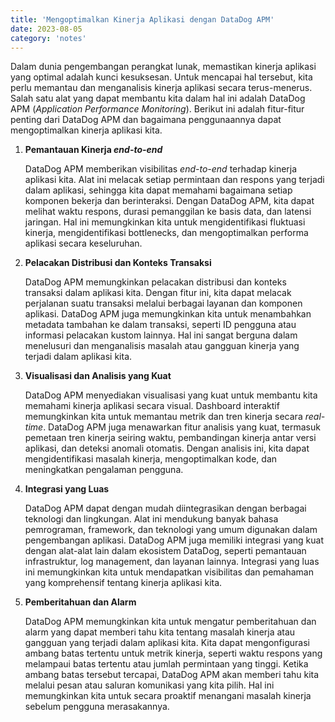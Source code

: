 ```yaml
---
title: 'Mengoptimalkan Kinerja Aplikasi dengan DataDog APM'
date: 2023-08-05
category: 'notes'
---
```


Dalam dunia pengembangan perangkat lunak, memastikan kinerja aplikasi yang optimal adalah kunci kesuksesan. Untuk mencapai hal tersebut, kita perlu memantau dan menganalisis kinerja aplikasi secara terus-menerus. Salah satu alat yang dapat membantu kita dalam hal ini adalah DataDog APM (*Application Performance Monitoring*). Berikut ini adalah fitur-fitur penting dari DataDog APM dan bagaimana penggunaannya dapat mengoptimalkan kinerja aplikasi kita.

1. **Pemantauan Kinerja *end-to-end***

    DataDog APM memberikan visibilitas *end-to-end* terhadap kinerja aplikasi kita. Alat ini melacak setiap permintaan dan respons yang terjadi dalam aplikasi, sehingga kita dapat memahami bagaimana setiap komponen bekerja dan berinteraksi. Dengan DataDog APM, kita dapat melihat waktu respons, durasi pemanggilan ke basis data, dan latensi jaringan. Hal ini memungkinkan kita untuk mengidentifikasi fluktuasi kinerja, mengidentifikasi bottlenecks, dan mengoptimalkan performa aplikasi secara keseluruhan.

2. **Pelacakan Distribusi dan Konteks Transaksi**

    DataDog APM memungkinkan pelacakan distribusi dan konteks transaksi dalam aplikasi kita. Dengan fitur ini, kita dapat melacak perjalanan suatu transaksi melalui berbagai layanan dan komponen aplikasi. DataDog APM juga memungkinkan kita untuk menambahkan metadata tambahan ke dalam transaksi, seperti ID pengguna atau informasi pelacakan kustom lainnya. Hal ini sangat berguna dalam menelusuri dan menganalisis masalah atau gangguan kinerja yang terjadi dalam aplikasi kita.

3. **Visualisasi dan Analisis yang Kuat**

    DataDog APM menyediakan visualisasi yang kuat untuk membantu kita memahami kinerja aplikasi secara visual. Dashboard interaktif memungkinkan kita untuk memantau metrik dan tren kinerja secara *real-time*. DataDog APM juga menawarkan fitur analisis yang kuat, termasuk pemetaan tren kinerja seiring waktu, pembandingan kinerja antar versi aplikasi, dan deteksi anomali otomatis. Dengan analisis ini, kita dapat mengidentifikasi masalah kinerja, mengoptimalkan kode, dan meningkatkan pengalaman pengguna.

4. **Integrasi yang Luas**

    DataDog APM dapat dengan mudah diintegrasikan dengan berbagai teknologi dan lingkungan. Alat ini mendukung banyak bahasa pemrograman, framework, dan teknologi yang umum digunakan dalam pengembangan aplikasi. DataDog APM juga memiliki integrasi yang kuat dengan alat-alat lain dalam ekosistem DataDog, seperti pemantauan infrastruktur, log management, dan layanan lainnya. Integrasi yang luas ini memungkinkan kita untuk mendapatkan visibilitas dan pemahaman yang komprehensif tentang kinerja aplikasi kita.

5. **Pemberitahuan dan Alarm**

    DataDog APM memungkinkan kita untuk mengatur pemberitahuan dan alarm yang dapat memberi tahu kita tentang masalah kinerja atau gangguan yang terjadi dalam aplikasi kita. Kita dapat mengonfigurasi ambang batas tertentu untuk metrik kinerja, seperti waktu respons yang melampaui batas tertentu atau jumlah permintaan yang tinggi. Ketika ambang batas tersebut tercapai, DataDog APM akan memberi tahu kita melalui pesan atau saluran komunikasi yang kita pilih. Hal ini memungkinkan kita untuk secara proaktif menangani masalah kinerja sebelum pengguna merasakannya.
